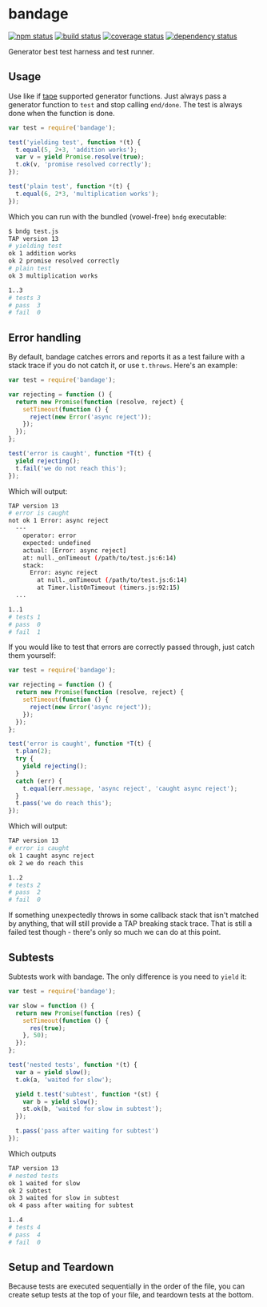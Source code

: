# bandage
[![npm status](http://img.shields.io/npm/v/bandage.svg)](https://www.npmjs.org/package/bandage)
[![build status](https://secure.travis-ci.org/clux/bandage.svg)](http://travis-ci.org/clux/bandage)
[![coverage status](http://img.shields.io/coveralls/clux/bandage.svg)](https://coveralls.io/r/clux/bandage)
[![dependency status](https://david-dm.org/clux/bandage.svg)](https://david-dm.org/clux/bandage)

Generator best test harness and test runner.

## Usage
Use like if [tape](https://npmjs.org/package/tape) supported generator functions. Just always pass a generator function to `test` and stop calling `end/done`. The test is always done when the function is done.

```js
var test = require('bandage');

test('yielding test', function *(t) {
  t.equal(5, 2+3, 'addition works');
  var v = yield Promise.resolve(true);
  t.ok(v, 'promise resolved correctly');
});

test('plain test', function *(t) {
  t.equal(6, 2*3, 'multiplication works');
});
```

Which you can run with the bundled (vowel-free) `bndg` executable:

```sh
$ bndg test.js
TAP version 13
# yielding test
ok 1 addition works
ok 2 promise resolved correctly
# plain test
ok 3 multiplication works

1..3
# tests 3
# pass  3
# fail  0
```

## Error handling
By default, bandage catches errors and reports it as a test failure with a stack trace if you do not catch it, or use `t.throws`. Here's an example:

```js
var test = require('bandage');

var rejecting = function () {
  return new Promise(function (resolve, reject) {
    setTimeout(function () {
      reject(new Error('async reject'));
    });
  });
};

test('error is caught', function *T(t) {
  yield rejecting();
  t.fail('we do not reach this');
});
```

Which will output:

```sh
TAP version 13
# error is caught
not ok 1 Error: async reject
  ---
    operator: error
    expected: undefined
    actual: [Error: async reject]
    at: null._onTimeout (/path/to/test.js:6:14)
    stack:
      Error: async reject
        at null._onTimeout (/path/to/test.js:6:14)
        at Timer.listOnTimeout (timers.js:92:15)
  ...

1..1
# tests 1
# pass  0
# fail  1
```

If you would like to test that errors are correctly passed through, just catch them yourself:

```js
var test = require('bandage');

var rejecting = function () {
  return new Promise(function (resolve, reject) {
    setTimeout(function () {
      reject(new Error('async reject'));
    });
  });
};

test('error is caught', function *T(t) {
  t.plan(2);
  try {
    yield rejecting();
  }
  catch (err) {
    t.equal(err.message, 'async reject', 'caught async reject');
  }
  t.pass('we do reach this');
});
```

Which will output:

```sh
TAP version 13
# error is caught
ok 1 caught async reject
ok 2 we do reach this

1..2
# tests 2
# pass  2
# fail  0
```

If something unexpectedly throws in some callback stack that isn't matched by anything, that will still provide a TAP breaking stack trace. That is still a failed test though - there's only so much we can do at this point.

## Subtests
Subtests work with bandage. The only difference is you need to `yield` it:

```js
var test = require('bandage');

var slow = function () {
  return new Promise(function (res) {
    setTimeout(function () {
      res(true);
    }, 50);
  });
};

test('nested tests', function *(t) {
  var a = yield slow();
  t.ok(a, 'waited for slow');

  yield t.test('subtest', function *(st) {
    var b = yield slow();
    st.ok(b, 'waited for slow in subtest');
  });

  t.pass('pass after waiting for subtest')
});
```

Which outputs

```bash
TAP version 13
# nested tests
ok 1 waited for slow
ok 2 subtest
ok 3 waited for slow in subtest
ok 4 pass after waiting for subtest

1..4
# tests 4
# pass  4
# fail  0
```

## Setup and Teardown
Because tests are executed sequentially in the order of the file, you can create setup tests at the top of your file, and teardown tests at the bottom.

